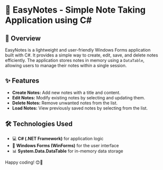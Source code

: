# 📝 EasyNotes - Simple Note Taking Application using C#

## 🚀 Overview

EasyNotes is a lightweight and user-friendly Windows Forms application built with C#. It provides a simple way to create, edit, save, and delete notes efficiently. The application stores notes in memory using a `DataTable`, allowing users to manage their notes within a single session.

## ✨ Features

- **Create Notes:** Add new notes with a title and content.
- **Edit Notes:** Modify existing notes by selecting and updating them.
- **Delete Notes:** Remove unwanted notes from the list.
- **Load Notes:** View previously saved notes by selecting from the list.

## 🛠️ Technologies Used

- 💻 **C# (.NET Framework)** for application logic
- 🎨 **Windows Forms (WinForms)** for the user interface
- 📊 **System.Data.DataTable** for in-memory data storage


Happy coding! 😊🚀
